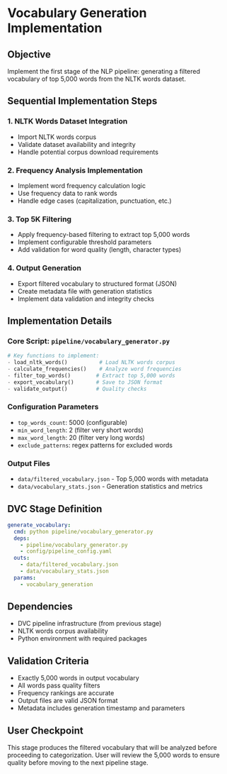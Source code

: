 # Vocabulary Generation Implementation

## Objective
Implement the first stage of the NLP pipeline: generating a filtered vocabulary of top 5,000 words from the NLTK words dataset.

## Sequential Implementation Steps

### 1. NLTK Words Dataset Integration
- Import NLTK words corpus
- Validate dataset availability and integrity
- Handle potential corpus download requirements

### 2. Frequency Analysis Implementation
- Implement word frequency calculation logic
- Use frequency data to rank words
- Handle edge cases (capitalization, punctuation, etc.)

### 3. Top 5K Filtering
- Apply frequency-based filtering to extract top 5,000 words
- Implement configurable threshold parameters
- Add validation for word quality (length, character types)

### 4. Output Generation
- Export filtered vocabulary to structured format (JSON)
- Create metadata file with generation statistics
- Implement data validation and integrity checks

## Implementation Details

### Core Script: `pipeline/vocabulary_generator.py`
```python
# Key functions to implement:
- load_nltk_words()          # Load NLTK words corpus
- calculate_frequencies()    # Analyze word frequencies  
- filter_top_words()        # Extract top 5,000 words
- export_vocabulary()       # Save to JSON format
- validate_output()         # Quality checks
```

### Configuration Parameters
- `top_words_count`: 5000 (configurable)
- `min_word_length`: 2 (filter very short words)
- `max_word_length`: 20 (filter very long words)
- `exclude_patterns`: regex patterns for excluded words

### Output Files
- `data/filtered_vocabulary.json` - Top 5,000 words with metadata
- `data/vocabulary_stats.json` - Generation statistics and metrics

## DVC Stage Definition
```yaml
generate_vocabulary:
  cmd: python pipeline/vocabulary_generator.py
  deps:
    - pipeline/vocabulary_generator.py
    - config/pipeline_config.yaml
  outs:
    - data/filtered_vocabulary.json
    - data/vocabulary_stats.json
  params:
    - vocabulary_generation
```

## Dependencies
- DVC pipeline infrastructure (from previous stage)
- NLTK words corpus availability
- Python environment with required packages

## Validation Criteria
- Exactly 5,000 words in output vocabulary
- All words pass quality filters
- Frequency rankings are accurate
- Output files are valid JSON format
- Metadata includes generation timestamp and parameters

## User Checkpoint
This stage produces the filtered vocabulary that will be analyzed before proceeding to categorization. User will review the 5,000 words to ensure quality before moving to the next pipeline stage.